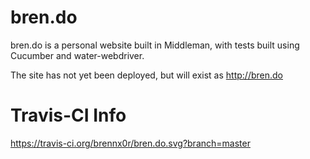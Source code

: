 # bren.do
bren.do is a personal website built in Middleman, with tests built 
using Cucumber and water-webdriver.

The site has not yet been deployed, but will exist as http://bren.do

# Travis-CI Info
https://travis-ci.org/brennx0r/bren.do.svg?branch=master
